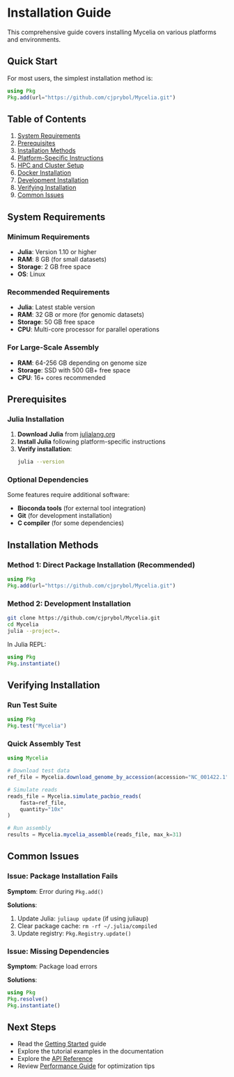 # Installation Guide

This comprehensive guide covers installing Mycelia on various platforms and environments.

## Quick Start

For most users, the simplest installation method is:

```julia
using Pkg
Pkg.add(url="https://github.com/cjprybol/Mycelia.git")
```

## Table of Contents

1. [System Requirements](#system-requirements)
2. [Prerequisites](#prerequisites)
3. [Installation Methods](#installation-methods)
4. [Platform-Specific Instructions](#platform-specific-instructions)
5. [HPC and Cluster Setup](#hpc-and-cluster-setup)
6. [Docker Installation](#docker-installation)
7. [Development Installation](#development-installation)
8. [Verifying Installation](#verifying-installation)
9. [Common Issues](#common-issues)

## System Requirements

### Minimum Requirements
- **Julia**: Version 1.10 or higher
- **RAM**: 8 GB (for small datasets)
- **Storage**: 2 GB free space
- **OS**: Linux

### Recommended Requirements
- **Julia**: Latest stable version
- **RAM**: 32 GB or more (for genomic datasets)
- **Storage**: 50 GB free space
- **CPU**: Multi-core processor for parallel operations

### For Large-Scale Assembly
- **RAM**: 64-256 GB depending on genome size
- **Storage**: SSD with 500 GB+ free space
- **CPU**: 16+ cores recommended

## Prerequisites

### Julia Installation

1. **Download Julia** from [julialang.org](https://julialang.org/downloads/)
2. **Install Julia** following platform-specific instructions
3. **Verify installation**:
   ```bash
   julia --version
   ```

### Optional Dependencies

Some features require additional software:

- **Bioconda tools** (for external tool integration)
- **Git** (for development installation)
- **C compiler** (for some dependencies)

## Installation Methods

### Method 1: Direct Package Installation (Recommended)

```julia
using Pkg
Pkg.add(url="https://github.com/cjprybol/Mycelia.git")
```

### Method 2: Development Installation

```bash
git clone https://github.com/cjprybol/Mycelia.git
cd Mycelia
julia --project=.
```

In Julia REPL:
```julia
using Pkg
Pkg.instantiate()
```

## Verifying Installation

### Run Test Suite
```julia
using Pkg
Pkg.test("Mycelia")
```

### Quick Assembly Test
```julia
using Mycelia

# Download test data
ref_file = Mycelia.download_genome_by_accession(accession="NC_001422.1")

# Simulate reads
reads_file = Mycelia.simulate_pacbio_reads(
    fasta=ref_file,
    quantity="10x"
)

# Run assembly
results = Mycelia.mycelia_assemble(reads_file, max_k=31)
```

## Common Issues

### Issue: Package Installation Fails

**Symptom**: Error during `Pkg.add()`

**Solutions**:
1. Update Julia: `juliaup update` (if using juliaup)
2. Clear package cache: `rm -rf ~/.julia/compiled`
3. Update registry: `Pkg.Registry.update()`

### Issue: Missing Dependencies

**Symptom**: Package load errors

**Solutions**:
```julia
using Pkg
Pkg.resolve()
Pkg.instantiate()
```

## Next Steps

- Read the [Getting Started](getting-started.md) guide
- Explore the tutorial examples in the documentation
- Explore the [API Reference](api.md)
- Review [Performance Guide](performance.md) for optimization tips